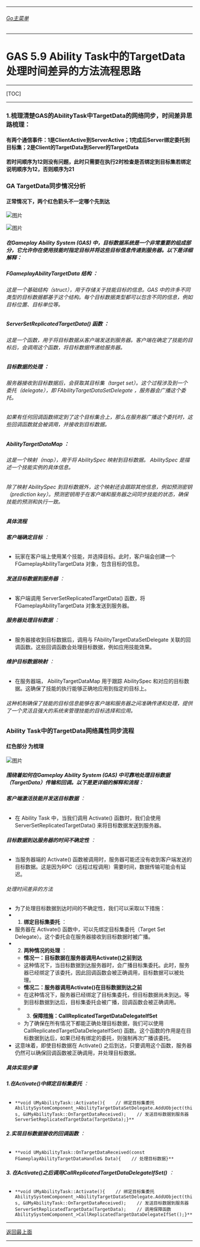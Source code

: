 ___________________________________________________________________________________________
###### [Go主菜单](../MainMenu.md)
___________________________________________________________________________________________

# GAS 5.9 Ability Task中的TargetData处理时间差异的方法流程思路

___________________________________________________________________________________________

[TOC]

___________________________________________________________________________________________

### **1.梳理清楚GAS的AbilityTask中TargetData的网络同步，时间差异思路梳理：**</font>
  
#### **有两个通信事件：1是ClientActive到ServerActive；1完成后Server绑定委托到目标集；2是Client的TargetData到Server的TargetData**</font>
#### **若时间顺序为12则没有问题，此时只需要在执行2时检查是否绑定到目标集若绑定说明顺序为12，否则顺序为21**</font>
### GA TargetData同步情况分析
#### 正常情况下，两个红色箭头不一定哪个先到达  
![图片](https://github.com/liyunlong618/LiYunLongKnowledgeLibrary/blob/main/UECPP/Models/GAS/GAS_2_Aura/DetailContent/Image/GAS_039/2815_50400.png?raw=true)
     
![图片](https://github.com/liyunlong618/LiYunLongKnowledgeLibrary/blob/main/UECPP/Models/GAS/GAS_2_Aura/DetailContent/Image/GAS_039/663784_401827.png?raw=true)
##### 在Gameplay Ability System (GAS) 中，目标数据系统是一个非常重要的组成部分，它允许你在使用技能时指定目标并将这些目标信息传递到服务器。以下是详细解释：
##### **FGameplayAbilityTargetData 结构** ：
###### 这是一个基础结构（struct），用于存储关于技能目标的信息。GAS 中的许多不同类型的目标数据都基于这个结构。每个目标数据类型都可以包含不同的信息，例如目标位置、目标单位等。
##### **ServerSetReplicatedTargetData() 函数** ：
###### 这是一个函数，用于将目标数据从客户端发送到服务器。客户端在确定了技能的目标后，会调用这个函数，将目标数据传递给服务器。
##### **目标数据的处理** ：
###### 服务器接收到目标数据后，会获取其目标集（target set）。这个过程涉及到一个委托（delegate），即 FAbilityTargetDataSetDelegate ，服务器会广播这个委托。
###### 如果有任何回调函数绑定到了这个目标集合上，那么在服务器广播这个委托时，这些回调函数就会被调用，并接收到目标数据。
##### **AbilityTargetDataMap** ：
###### 这是一个映射（map），用于将 AbilitySpec 映射到目标数据。 AbilitySpec 是描述一个技能实例的具体信息。
###### 除了映射 AbilitySpec 到目标数据外，这个映射还会跟踪其他信息，例如预测密钥（prediction key）。预测密钥用于在客户端和服务器之间同步技能的状态，确保技能的预测和执行一致。
##### 具体流程
###### **客户端确定目标** ：
- 玩家在客户端上使用某个技能，并选择目标。此时，客户端会创建一个 FGameplayAbilityTargetData 对象，包含目标的信息。
###### **发送目标数据到服务器** ：
- 客户端调用 ServerSetReplicatedTargetData() 函数，将 FGameplayAbilityTargetData 对象发送到服务器。
###### **服务器处理目标数据** ：
- 服务器接收到目标数据后，调用与 FAbilityTargetDataSetDelegate 关联的回调函数。这些回调函数会处理目标数据，例如应用技能效果。
###### **维护目标数据映射** ：
- 在服务器端， AbilityTargetDataMap 用于跟踪 AbilitySpec 和对应的目标数据。这确保了技能的执行能够正确地应用到指定的目标上。
###### 这种机制确保了技能的目标信息能够在客户端和服务器之间准确传递和处理，提供了一个灵活且强大的系统来管理技能的目标选择和应用。
### Ability Task中的TargetData网络属性同步流程
#### **红色部分**</font> 为梳理 
     
![图片](https://github.com/liyunlong618/LiYunLongKnowledgeLibrary/blob/main/UECPP/Models/GAS/GAS_2_Aura/DetailContent/Image/GAS_039/20109_59484.png?raw=true)
##### 围绕着如何在Gameplay Ability System (GAS) 中可靠地处理目标数据（TargetData）传输和回调。以下是更详细的解释和流程：
###### **客户端激活技能并发送目标数据** ：
- 在 Ability Task 中，当我们调用 Activate() 函数时，我们会使用 ServerSetReplicatedTargetData() 来将目标数据发送到服务器。
###### **目标数据到达服务器的时间不确定性** ：
- 当服务器端的 Activate() 函数被调用时，服务器可能还没有收到客户端发送的目标数据。这是因为RPC（远程过程调用）需要时间，数据传输可能会有延迟。
###### 处理时间差异的方法
- 为了处理目标数据到达时间的不确定性，我们可以采取以下措施：
- 1. **绑定目标集委托** ：
- 服务器在 Activate() 函数中，可以先绑定目标集委托（Target Set Delegate）。这个委托会在服务器接收到目标数据时被广播。
- 2. **两种情况的处理** ：
    - **情况一：目标数据在服务器调用Activate()之前到达**
    - 这种情况下，当目标数据到达服务器时，会广播目标集委托。此时，服务器已经绑定了该委托，因此回调函数会被正确调用，目标数据可以被处理。
    - **情况二：服务器调用Activate()在目标数据到达之前**
    - 在这种情况下，服务器已经绑定了目标集委托，但目标数据尚未到达。等到目标数据到达后，目标集委托会被广播，回调函数会被正确调用。
    - 3. **保障措施：CallReplicatedTargetDataDelegateIfSet**
    - 为了确保在所有情况下都能正确处理目标数据，我们可以使用 CallReplicatedTargetDataDelegateIfSet() 函数。这个函数的作用是在目标数据到达后，如果已经有绑定的委托，则强制再次广播该委托。
- 这意味着，即使目标数据在 Activate() 之后到达，只要调用这个函数，服务器仍然可以确保回调函数被正确调用，并处理目标数据。
##### 具体实现步骤
###### **1.在Activate()中绑定目标集委托** ：
- `**void UMyAbilityTask::Activate(){    // 绑定目标集委托    AbilitySystemComponent_>AbilityTargetDataSetDelegate.AddUObject(this, &UMyAbilityTask::OnTargetDataReceived);    // 发送目标数据到服务器    ServerSetReplicatedTargetData(TargetData);}**`
###### **2.实现目标数据接收的回调函数** ：
- `**void UMyAbilityTask::OnTargetDataReceived(const FGameplayAbilityTargetDataHandle& Data){    // 处理目标数据}**`
###### **3. 在Activate()之后调用CallReplicatedTargetDataDelegateIfSet()** ：
- `**void UMyAbilityTask::Activate(){    // 绑定目标集委托    AbilitySystemComponent_>AbilityTargetDataSetDelegate.AddUObject(this, &UMyAbilityTask::OnTargetDataReceived);    // 发送目标数据到服务器    ServerSetReplicatedTargetData(TargetData);    // 调用保障函数    AbilitySystemComponent_>CallReplicatedTargetDataDelegateIfSet();}**`

___________________________________________________________________________________________

[返回最上面](#Go主菜单)
___________________________________________________________________________________________